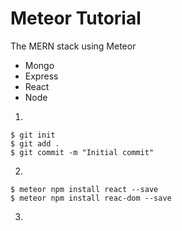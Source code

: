 # Meteor Tutorial

The MERN stack using Meteor

- Mongo
- Express
- React
- Node

1.
```
$ git init
$ git add .
$ git commit -m "Initial commit"
```

2.
```
$ meteor npm install react --save
$ meteor npm install reac-dom --save
```

3.
